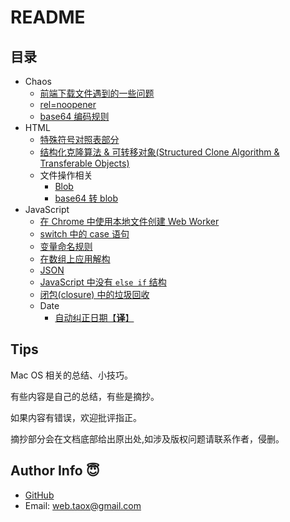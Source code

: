 # README

## 目录

* Chaos
	* [前端下载文件遇到的一些问题](https://github.com/NinjiaHub/Frontend-Tricks/blob/master/documents/CHAOS/download-file.md)
	* [rel=noopener](https://github.com/NinjiaHub/Frontend-Tricks/blob/master/documents/CHAOS/rel-noopener.md)
	* [base64 编码规则](https://github.com/NinjiaHub/Frontend-Tricks/blob/master/documents/CHAOS/covert-data-2-base64.md)
* HTML
	* [特殊符号对照表部分](https://github.com/NinjiaHub/Frontend-Tricks/blob/master/documents/HTML/%E7%89%B9%E6%AE%8A%E7%AC%A6%E5%8F%B7%E5%AF%B9%E7%85%A7%E8%A1%A8.md)
	* [结构化克隆算法 & 可转移对象(Structured Clone Algorithm & Transferable Objects)](https://github.com/NinjiaHub/Frontend-Tricks/blob/master/documents/HTML/structured-clone-algorithm-transferable.md)
	* 文件操作相关
		* [Blob](https://github.com/NinjiaHub/Frontend-Tricks/blob/master/documents/HTML/file/blob.md)
		* [base64 转 blob](https://github.com/NinjiaHub/Frontend-Tricks/blob/master/documents/HTML/file/base64-to-blob.md)
* JavaScript
	* [在 Chrome 中使用本地文件创建 Web Worker](https://github.com/NinjiaHub/Frontend-Tricks/blob/master/documents/JS/create-worker-from-local-file-in-chrome.md)
	* [switch 中的 case 语句](https://github.com/NinjiaHub/Frontend-Tricks/blob/master/documents/JS/switch-case.md)
	* [变量命名规则](https://github.com/NinjiaHub/Frontend-Tricks/blob/master/documents/JS/variable-name.md)
	* [在数组上应用解构](https://github.com/NinjiaHub/Frontend-Tricks/blob/master/documents/JS/using-destructuring-on-array.md)
	* [JSON](https://github.com/NinjiaHub/Frontend-Tricks/blob/master/documents/JS/json.md)
	* [JavaScript 中没有 `else if` 结构](https://github.com/NinjiaHub/Frontend-Tricks/blob/master/documents/JS/there-is-no-else-if-in-js.md)
	* [闭包(closure) 中的垃圾回收](https://github.com/NinjiaHub/Frontend-Tricks/blob/master/documents/JS/closure-garbage-collection.md)
	* Date
		* [自动纠正日期【**译**】](https://github.com/NinjiaHub/Frontend-Tricks/blob/master/documents/JS/date-autocorrection.md)

## Tips

Mac OS 相关的总结、小技巧。

有些内容是自己的总结，有些是摘抄。

如果内容有错误，欢迎批评指正。

摘抄部分会在文档底部给出原出处,如涉及版权问题请联系作者，侵删。

## Author Info 😇

* [GitHub](https://github.com/Tao-Quixote)
* Email: <web.taox@gmail.com>

